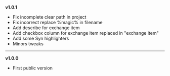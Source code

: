 
**v1.0.1**
- Fix incomplete clear path in project
- Fix incorrect replace %magic% in filename
- Add describe for exchange item
- Add checkbox column for exchange item replaced in "exchange item"
- Add some Syn highlighters
- Minors tweaks
------------
**v1.0.0**
- First public version